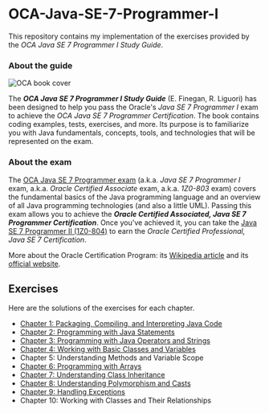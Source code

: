 # OCA-Java-SE-7-Programmer-I

This repository contains my implementation of the exercises provided by the *OCA Java SE 7 Programmer I Study Guide*.

### About the guide

![OCA book cover](https://raw.github.com/mdeverdelhan/OCA-Java-SE-7-Programmer-I/master/src/main/resources/oca_book_cover.png)

The ***OCA Java SE 7 Programmer I Study Guide*** (E. Finegan, R. Liguori) has been designed to help you pass the Oracle's *Java SE 7 Programmer I* exam to achieve the *OCA Java SE 7 Programmer Certification*. The book contains coding examples, tests, exercises, and more. Its purpose is to familiarize you with Java fundamentals, concepts, tools, and technologies that will be represented on the exam.

### About the exam

The [OCA Java SE 7 Programmer exam](http://education.oracle.com/pls/web_prod-plq-dad/db_pages.getpage?page_id=5001&get_params=p_exam_id:1Z0-803&p_org_id=&lang=) (a.k.a. *Java SE 7 Programmer I* exam, a.k.a. *Oracle Certified Associate* exam, a.k.a. *1Z0-803* exam) covers the fundamental basics of the Java programming language and an overview of all Java programming technologies (and also a little UML).
Passing this exam allows you to achieve the ***Oracle Certified Associated, Java SE 7 Programmer Certification***. Once you've achieved it, you can take the [Java SE 7 Programmer II (1Z0-804)](http://education.oracle.com/pls/web_prod-plq-dad/db_pages.getpage?page_id=5001&get_params=p_exam_id:1Z0-804&p_org_id=&lang=) to earn the *Oracle Certified Professional, Java SE 7 Certification*.

More about the Oracle Certification Program: its [Wikipedia article](http://en.wikipedia.org/wiki/Oracle_Certification_Program) and its [official website](http://education.oracle.com/pls/web_prod-plq-dad/db_pages.getpage?page_id=39).

## Exercises

Here are the solutions of the exercises for each chapter.

* [Chapter 1: Packaging, Compiling, and Interpreting Java Code](http://github.com/mdeverdelhan/OCA-Java-SE-7-Programmer-I/tree/master/src/main/java/eu/verdelhan/ocajexam/chapter1)
* [Chapter 2: Programming with Java Statements](http://github.com/mdeverdelhan/OCA-Java-SE-7-Programmer-I/tree/master/src/main/java/eu/verdelhan/ocajexam/chapter2)
* [Chapter 3: Programming with Java Operators and Strings](http://github.com/mdeverdelhan/OCA-Java-SE-7-Programmer-I/tree/master/src/main/java/eu/verdelhan/ocajexam/chapter3)
* [Chapter 4: Working with Basic Classes and Variables](http://github.com/mdeverdelhan/OCA-Java-SE-7-Programmer-I/tree/master/src/main/java/eu/verdelhan/ocajexam/chapter4)
* Chapter 5: Understanding Methods and Variable Scope
* [Chapter 6: Programming with Arrays](http://github.com/mdeverdelhan/OCA-Java-SE-7-Programmer-I/tree/master/src/main/java/eu/verdelhan/ocajexam/chapter6)
* [Chapter 7: Understanding Class Inheritance](http://github.com/mdeverdelhan/OCA-Java-SE-7-Programmer-I/tree/master/src/main/java/eu/verdelhan/ocajexam/chapter7)
* [Chapter 8: Understanding Polymorphism and Casts](http://github.com/mdeverdelhan/OCA-Java-SE-7-Programmer-I/tree/master/src/main/java/eu/verdelhan/ocajexam/chapter8)
* [Chapter 9: Handling Exceptions](http://github.com/mdeverdelhan/OCA-Java-SE-7-Programmer-I/tree/master/src/main/java/eu/verdelhan/ocajexam/chapter9)
* Chapter 10: Working with Classes and Their Relationships
